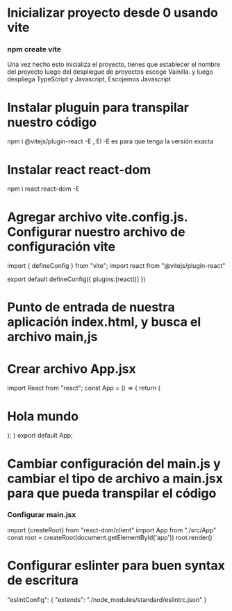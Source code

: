 # Inicializar proyecto desde 0 usando vite
### npm create vite
Una vez hecho esto inicializa el proyecto, tienes que establecer el nombre del proyecto
luego del despliegue de proyectos escoge Vainilla. y luego despliega TypeScript y Javascript, Escojemos Javascript
# Instalar pluguin para transpilar nuestro código
npm i @vitejs/plugin-react -E , El -E es para que tenga la versión exacta
# Instalar react react-dom
npm i react react-dom -E
# Agregar archivo vite.config.js. Configurar nuestro archivo de configuración vite 
import { defineConfig } from "vite";
import react from "@vitejs/plugin-react"

export default defineConfig({
    plugins:[react()]
})
# Punto de entrada de nuestra aplicación index.html, y busca el archivo main,js

# Crear archivo App.jsx
import React from "react";
const App = () => {
    return (  
        <h1>Hola mundo</h1>
    );
}
export default App;

# Cambiar configuración del main.js y cambiar el tipo de archivo a main.jsx para que pueda transpilar el código
### Configurar main.jsx
import {createRoot} from "react-dom/client"
import App from "./src/App"
const root = createRoot(document.getElementById('app'))
root.render(<App/>)

# Configurar eslinter para buen syntax de escritura 
  "eslintConfig": {
    "extends": "./node_modules/standard/eslintrc.json"
  }


